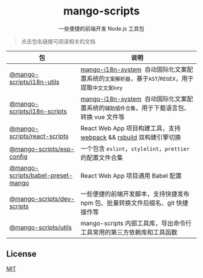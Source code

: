 <h1 align="center">
mango-scripts
</h1>
<p align="center">
一些便捷的前端开发 Node.js 工具包
<p>

> 点击包名链接可阅读相关的文档

| 包 | 说明 |
| --- | --- |
| [@mango-scripts/i18n-utils](packages/i18n-utils) | [mango-i18n-system](https://github.com/AlbertLin0923/mango-i18n-system)  自动国际化文案配置系统的`文案解析器`，基于`AST`/`REGEX`，用于提取`中文文案key` |
| [@mango-scripts/i18n-scripts](packages/i18n-scripts) | [mango-i18n-system](https://github.com/AlbertLin0923/mango-i18n-system)  自动国际化文案配置系统的`辅助插件合集`，用于下载语言包、转换 vue 文件等 |
| [@mango-scripts/react-scripts](packages/react-scripts) | React Web App 项目构建工具，支持 [webpack](https://github.com/webpack/webpack) && [rsbuild](https://github.com/web-infra-dev/rsbuild) 双构建引擎切换 |
| [@mango-scripts/esp-config](packages/esp-config) | 一个包含 `eslint`，`stylelint`，`prettier`  的配置文件合集 |
| [@mango-scripts/babel-preset-mango](packages/babel-preset-mango) | React Web App 项目通用 Babel 配置 |
| [@mango-scripts/dev-scripts](packages/dev-scripts) | 一些便捷的前端开发脚本，支持快捷发布 npm 包、批量转换文件后缀名、git 快捷操作等 |
| [@mango-scripts/utils](packages/utils) | mango-scripts 内部工具库，导出命令行工具常用的第三方依赖库和工具函数 |

## License

[MIT](./LICENSE)
